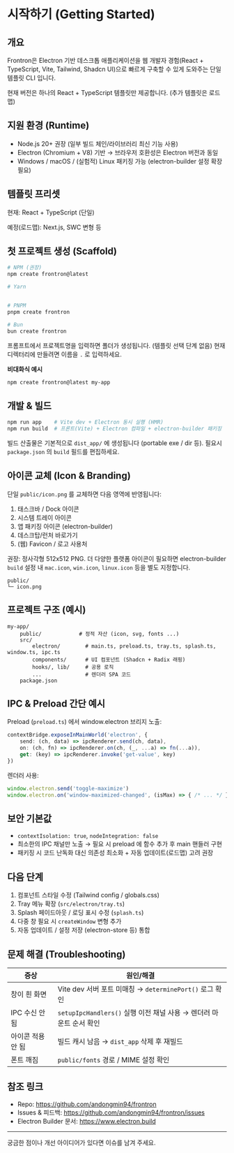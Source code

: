 # 시작하기 (Getting Started)

## 개요

Frontron은 Electron 기반 데스크톱 애플리케이션을 웹 개발자 경험(React + TypeScript, Vite, Tailwind, Shadcn UI)으로 빠르게 구축할 수 있게 도와주는 단일 템플릿 CLI 입니다.

현재 버전은 하나의 React + TypeScript 템플릿만 제공합니다. (추가 템플릿은 로드맵)

## 지원 환경 (Runtime)

- Node.js 20+ 권장 (일부 빌드 체인/라이브러리 최신 기능 사용)
- Electron (Chromium + V8) 기반 → 브라우저 호환성은 Electron 버전과 동일
- Windows / macOS / (실험적) Linux 패키징 가능 (electron-builder 설정 확장 필요)

## 템플릿 프리셋

현재: React + TypeScript (단일)

예정(로드맵): Next.js, SWC 변형 등

## 첫 프로젝트 생성 (Scaffold)

```bash
# NPM (권장)
npm create frontron@latest

# Yarn


# PNPM
pnpm create frontron

# Bun
bun create frontron
```

프롬프트에서 프로젝트명을 입력하면 폴더가 생성됩니다. (템플릿 선택 단계 없음) 현재 디렉터리에 만들려면 이름을 `.` 로 입력하세요.

**비대화식 예시**

```bash
npm create frontron@latest my-app
```

## 개발 & 빌드

```bash
npm run app    # Vite dev + Electron 동시 실행 (HMR)
npm run build  # 프론트(Vite) + Electron 컴파일 + electron-builder 패키징
```

빌드 산출물은 기본적으로 `dist_app/` 에 생성됩니다 (portable exe / dir 등). 필요시 `package.json` 의 `build` 필드를 편집하세요.

## 아이콘 교체 (Icon & Branding)

단일 `public/icon.png` 를 교체하면 다음 영역에 반영됩니다:
1. 태스크바 / Dock 아이콘
2. 시스템 트레이 아이콘
3. 앱 패키징 아이콘 (electron-builder)
4. 데스크탑/런처 바로가기
5. (웹) Favicon / 로고 사용처

권장: 정사각형 512x512 PNG. 더 다양한 플랫폼 아이콘이 필요하면 electron-builder `build` 설정 내 `mac.icon`, `win.icon`, `linux.icon` 등을 별도 지정합니다.

```
public/
└─ icon.png
```

## 프로젝트 구조 (예시)

```
my-app/
	public/            # 정적 자산 (icon, svg, fonts ...)
	src/
		electron/        # main.ts, preload.ts, tray.ts, splash.ts, window.ts, ipc.ts
		components/      # UI 컴포넌트 (Shadcn + Radix 래핑)
		hooks/, lib/     # 공용 로직
		...              # 렌더러 SPA 코드
	package.json
```

## IPC & Preload 간단 예시

Preload (`preload.ts`) 에서 window.electron 브리지 노출:
```ts
contextBridge.exposeInMainWorld('electron', {
	send: (ch, data) => ipcRenderer.send(ch, data),
	on: (ch, fn) => ipcRenderer.on(ch, (_, ...a) => fn(...a)),
	get: (key) => ipcRenderer.invoke('get-value', key)
})
```
렌더러 사용:
```ts
window.electron.send('toggle-maximize')
window.electron.on('window-maximized-changed', (isMax) => { /* ... */ })
```

## 보안 기본값

- `contextIsolation: true`, `nodeIntegration: false`
- 최소한의 IPC 채널만 노출 → 필요 시 preload 에 함수 추가 후 main 핸들러 구현
- 패키징 시 코드 난독화 대신 의존성 최소화 + 자동 업데이트(로드맵) 고려 권장

## 다음 단계

1. 컴포넌트 스타일 수정 (Tailwind config / globals.css)
2. Tray 메뉴 확장 (`src/electron/tray.ts`)
3. Splash 페이드아웃 / 로딩 표시 수정 (`splash.ts`)
4. 다중 창 필요 시 `createWindow` 변형 추가
5. 자동 업데이트 / 설정 저장 (electron-store 등) 통합

## 문제 해결 (Troubleshooting)

| 증상 | 원인/해결 |
| ---- | -------- |
| 창이 흰 화면 | Vite dev 서버 포트 미매칭 → `determinePort()` 로그 확인 |
| IPC 수신 안 됨 | `setupIpcHandlers()` 실행 이전 채널 사용 → 렌더러 마운트 순서 확인 |
| 아이콘 적용 안 됨 | 빌드 캐시 남음 → `dist_app` 삭제 후 재빌드 |
| 폰트 깨짐 | `public/fonts` 경로 / MIME 설정 확인 |

## 참조 링크

- Repo: https://github.com/andongmin94/frontron
- Issues & 피드백: https://github.com/andongmin94/frontron/issues
- Electron Builder 문서: https://www.electron.build

---
궁금한 점이나 개선 아이디어가 있다면 이슈를 남겨 주세요.
